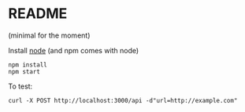 # README

(minimal for the moment)

Install [node](https://nodejs.com) (and npm comes with node)

```
npm install
npm start
```

To test:

```
curl -X POST http://localhost:3000/api -d"url=http://example.com"
```
